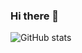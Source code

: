 ### Hi there 👋

![GitHub stats](https://github-readme-stats.vercel.app/api?username=windy825&theme=dark&show_icons=true)
